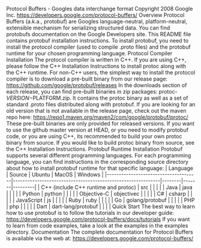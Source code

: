 Protocol Buffers - Googles data interchange format Copyright 2008 Google Inc. https://developers.google.com/protocol-buffers/ Overview Protocol Buffers (a.k.a., protobuf) are Googles language-neutral, platform-neutral, extensible mechanism for serializing structured data. You can find protobufs documentation on the Google Developers site. This README file contains protobuf installation instructions. To install protobuf, you need to install the protocol compiler (used to compile .proto files) and the protobuf runtime for your chosen programming language. Protocol Compiler Installation The protocol compiler is written in C++. If you are using C++, please follow the C++ Installation Instructions to install protoc along with the C++ runtime. For non-C++ users, the simplest way to install the protocol compiler is to download a pre-built binary from our release page: https://github.com/google/protobuf/releases In the downloads section of each release, you can find pre-built binaries in zip packages: protoc-$VERSION-$PLATFORM.zip. It contains the protoc binary as well as a set of standard .proto files distributed along with protobuf. If you are looking for an old version that is not available in the release page, check out the maven repo here: https://repo1.maven.org/maven2/com/google/protobuf/protoc/ These pre-built binaries are only provided for released versions. If you want to use the github master version at HEAD, or you need to modify protobuf code, or you are using C++, its recommended to build your own protoc binary from source. If you would like to build protoc binary from source, see the C++ Installation Instructions. Protobuf Runtime Installation Protobuf supports several different programming languages. For each programming language, you can find instructions in the corresponding source directory about how to install protobuf runtime for that specific language: | Language | Source | Ubuntu | MacOS | Windows | |--------------------------------------|-------------------------------------------------------------|--------|-------|---------| | C++ (include C++ runtime and protoc) | src | | | | | Java | java | | | | | Python | python | | | | | Objective-C | objectivec | | | | | C# | csharp | | | | | JavaScript | js | | | | | Ruby | ruby | | | | | Go | golang/protobuf | | | | | PHP | php | | | | | Dart | dart-lang/protobuf | | | | Quick Start The best way to learn how to use protobuf is to follow the tutorials in our developer guide: https://developers.google.com/protocol-buffers/docs/tutorials If you want to learn from code examples, take a look at the examples in the examples directory. Documentation The complete documentation for Protocol Buffers is available via the web at: https://developers.google.com/protocol-buffers/